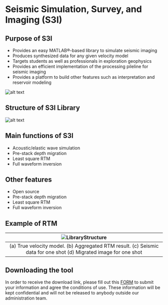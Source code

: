 # Seismic Simulation, Survey, and Imaging (S3I)
## Purpose of S3I
  * Provides an easy MATLAB®-based library to simulate seismic imaging
  * Produces synthesized data for any given velocity model
  * Targets students as well as professionals in exploration geophysics
  * Provides an efficient implementation of the processing pileline for seismic imaging
  * Provides a platform to build other features such as interpretation and reservoir modeling
  
![alt text](https://github.com/olivesgatech/SSSI/blob/master/figures/seismicsurvey.png "Seismic Survey")


## Structure of S3I Library

![alt text](https://github.com/olivesgatech/SSSI/blob/master/figures/structure.png "Library Structure")

## Main functions of S3I
  * Acoustic/elastic wave simulation
  * Pre-stack depth migration
  * Least square RTM
  * Full waveform inversion

## Other features
  * Open source
  * Pre-stack depth migration
  * Least square RTM
  * Full waveform inversion


## Example of RTM

|![LibraryStructure](https://github.com/olivesgatech/SSSI/blob/master/figures/MarmousiRTM.png "Library Structure")|
|:--:|
|(a) True velocity model. (b) Aggregated RTM result. (c) Seismic data for one shot (d) Migrated image for one shot |
  
## Downloading the tool 
In order to receive the download link, please fill out this [FORM](https://docs.google.com/forms/d/e/1FAIpQLScSu1Vu9DTe9Znznw2avn5LDFkexVXsfUl0dcHZwQ3KDIyXTQ/viewform?vc=0&c=0&w=1) to submit your information and agree the conditions of use. These information will be kept confidential and will not be released to anybody outside our administration team.
